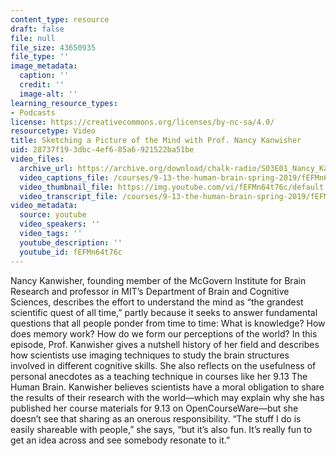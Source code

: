 ```yaml
---
content_type: resource
draft: false
file: null
file_size: 43650935
file_type: ''
image_metadata:
  caption: ''
  credit: ''
  image-alt: ''
learning_resource_types:
- Podcasts
license: https://creativecommons.org/licenses/by-nc-sa/4.0/
resourcetype: Video
title: Sketching a Picture of the Mind with Prof. Nancy Kanwisher
uid: 28737f19-3dbc-4ef6-85a6-921522ba51be
video_files:
  archive_url: https://archive.org/download/chalk-radio/S03E01_Nancy_Kanwisher_360p.mp4
  video_captions_file: /courses/9-13-the-human-brain-spring-2019/fEFMn64t76c_captions.webvtt
  video_thumbnail_file: https://img.youtube.com/vi/fEFMn64t76c/default.jpg
  video_transcript_file: /courses/9-13-the-human-brain-spring-2019/fEFMn64t76c_transcript.pdf
video_metadata:
  source: youtube
  video_speakers: ''
  video_tags: ''
  youtube_description: ''
  youtube_id: fEFMn64t76c
---
```

Nancy Kanwisher, founding member of the McGovern Institute for Brain Research and professor in MIT’s Department of Brain and Cognitive Sciences, describes the effort to understand the mind as “the grandest scientific quest of all time,” partly because it seeks to answer fundamental questions that all people ponder from time to time: What is knowledge? How does memory work? How do we form our perceptions of the world? In this episode, Prof. Kanwisher gives a nutshell history of her field and describes how scientists use imaging techniques to study the brain structures involved in different cognitive skills. She also reflects on the usefulness of personal anecdotes as a teaching technique in courses like her 9.13 The Human Brain. Kanwisher believes scientists have a moral obligation to share the results of their research with the world—which may explain why she has published her course materials for 9.13 on OpenCourseWare—but she doesn’t see that sharing as an onerous responsibility. “The stuff I do is easily shareable with people,” she says, “but it’s also fun. It’s really fun to get an idea across and see somebody resonate to it.”